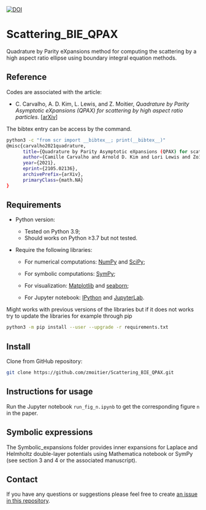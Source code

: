 [![DOI](https://zenodo.org/badge/DOI/10.5281/zenodo.4692601.svg)](https://doi.org/10.5281/zenodo.4692601)

# Scattering_BIE_QPAX

Quadrature by Parity eXpansions method for computing the scattering by a high aspect ratio ellipse using boundary integral equation methods.

## Reference

Codes are associated with the article:

- C. Carvalho, A. D. Kim, L. Lewis, and Z. Moitier, _Quadrature by Parity Asymptotic eXpansions (QPAX) for scattering by high aspect ratio particles_. [[arXiv](https://arxiv.org/abs/2105.02136)]

The bibtex entry can be access by the command.

```bash
python3 -c "from scr import __bibtex__; print(__bibtex__)"
@misc{carvalho2021quadrature,
      title={Quadrature by Parity Asymptotic eXpansions (QPAX) for scattering by high aspect ratio particles},
      author={Camille Carvalho and Arnold D. Kim and Lori Lewis and Zoïs Moitier},
      year={2021},
      eprint={2105.02136},
      archivePrefix={arXiv},
      primaryClass={math.NA}
}
```

## Requirements

- Python version:

  - Tested on Python 3.9;
  - Should works on Python ≥3.7 but not tested.

- Require the following libraries:

  - For numerical computations: [NumPy](https://github.com/numpy/numpy) and [SciPy](https://github.com/scipy/scipy);

  - For symbolic computations: [SymPy](https://github.com/sympy/sympy);

  - For visualization: [Matplotlib](https://github.com/matplotlib/matplotlib) and [seaborn](https://github.com/mwaskom/seaborn);

  - For Jupyter notebook: [IPython](https://github.com/ipython/ipython) and [JupyterLab](https://github.com/jupyterlab/jupyterlab).

Might works with previous versions of the libraries but if it does not works try to update the libraries for example through pip

```bash
python3 -m pip install --user --upgrade -r requirements.txt
```

## Install

Clone from GitHub repository:

```bash
git clone https://github.com/zmoitier/Scattering_BIE_QPAX.git
```

## Instructions for usage

Run the Jupyter notebook `run_fig_n.ipynb` to get the corresponding figure `n` in the paper.

## Symbolic expressions

The Symbolic_expansions folder provides inner expansions for Laplace and Helmholtz double-layer potentials using Mathematica notebook or SymPy (see section 3 and 4 or the associated manuscript).

## Contact

If you have any questions or suggestions please feel free to create [an issue in this repository](https://github.com/zmoitier/Scattering_BIE_QPAX/issues/new).
